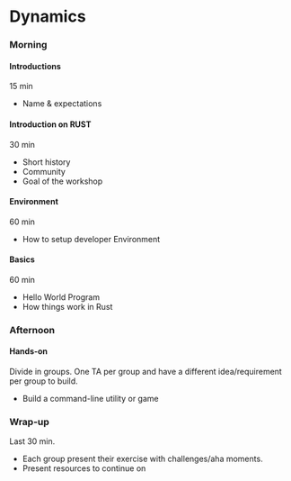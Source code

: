 # Dynamics

### Morning

#### Introductions

15 min

- Name & expectations

#### Introduction on RUST

30 min

- Short history
- Community
- Goal of the workshop

#### Environment

60 min

- How to setup developer Environment

#### Basics

60 min

- Hello World Program
- How things work in Rust

### Afternoon

#### Hands-on

Divide in groups. One TA per group and have a different idea/requirement per group to build.

- Build a command-line utility or game

### Wrap-up

Last 30 min.

- Each group present their exercise with challenges/aha moments.
- Present resources to continue on
